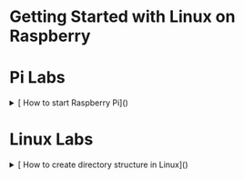 # Getting Started with Linux on Raspberry



# Pi Labs

<details>
<summary>
[ How to start Raspberry Pi]()
</summary>
  - Plug-in charger 
  - PLugin-in HDMI cable
  - Attach Logitech Bluetooth dongle
  
 Now power-on adapter and see if the display works.
  
</details>

# Linux Labs

<details><summary>
[ How to create directory structure in Linux]()
  </summary>
  
  
  <details><summary>
- [ How to create file in Linux]()
  </summary>
  </details>

